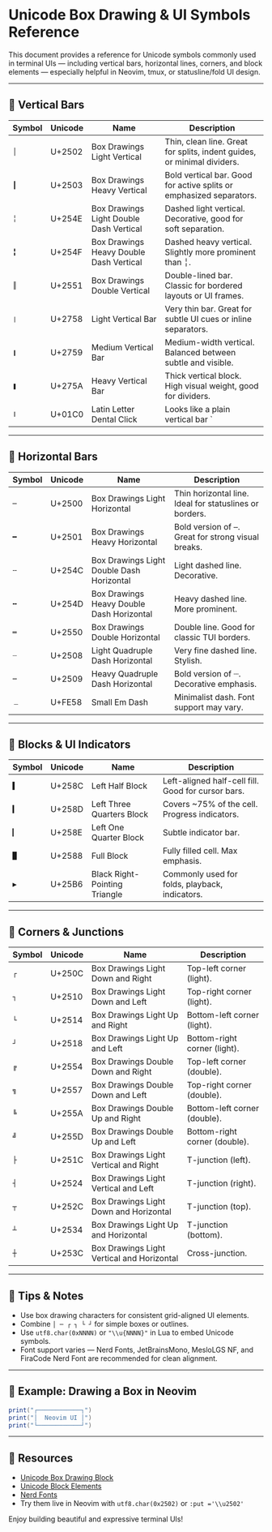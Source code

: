 # Unicode Box Drawing & UI Symbols Reference

This document provides a reference for Unicode symbols commonly used in terminal UIs — including vertical bars, horizontal lines, corners, and block elements — especially helpful in Neovim, tmux, or statusline/fold UI design.

---

## 📏 Vertical Bars

| Symbol | Unicode | Name                                    | Description |
|--------|---------|-----------------------------------------|-------------|
| `│`    | U+2502  | Box Drawings Light Vertical             | Thin, clean line. Great for splits, indent guides, or minimal dividers. |
| `┃`    | U+2503  | Box Drawings Heavy Vertical             | Bold vertical bar. Good for active splits or emphasized separators. |
| `╎`    | U+254E  | Box Drawings Light Double Dash Vertical | Dashed light vertical. Decorative, good for soft separation. |
| `╏`    | U+254F  | Box Drawings Heavy Double Dash Vertical | Dashed heavy vertical. Slightly more prominent than ╎. |
| `║`    | U+2551  | Box Drawings Double Vertical            | Double-lined bar. Classic for bordered layouts or UI frames. |
| `❘`    | U+2758  | Light Vertical Bar                      | Very thin bar. Great for subtle UI cues or inline separators. |
| `❙`    | U+2759  | Medium Vertical Bar                     | Medium-width vertical. Balanced between subtle and visible. |
| `❚`    | U+275A  | Heavy Vertical Bar                      | Thick vertical block. High visual weight, good for dividers. |
| `ǀ`    | U+01C0  | Latin Letter Dental Click               | Looks like a plain vertical bar `|`. Useful when font compatibility is needed. |

---

## 📐 Horizontal Bars

| Symbol | Unicode | Name                                    | Description |
|--------|---------|-----------------------------------------|-------------|
| `─`    | U+2500  | Box Drawings Light Horizontal           | Thin horizontal line. Ideal for statuslines or borders. |
| `━`    | U+2501  | Box Drawings Heavy Horizontal           | Bold version of `─`. Great for strong visual breaks. |
| `╌`    | U+254C  | Box Drawings Light Double Dash Horizontal | Light dashed line. Decorative. |
| `╍`    | U+254D  | Box Drawings Heavy Double Dash Horizontal | Heavy dashed line. More prominent. |
| `═`    | U+2550  | Box Drawings Double Horizontal          | Double line. Good for classic TUI borders. |
| `┈`    | U+2508  | Light Quadruple Dash Horizontal         | Very fine dashed line. Stylish. |
| `┉`    | U+2509  | Heavy Quadruple Dash Horizontal         | Bold version of ┈. Decorative emphasis. |
| `﹘`    | U+FE58  | Small Em Dash                           | Minimalist dash. Font support may vary. |

---

## 🧱 Blocks & UI Indicators

| Symbol | Unicode | Name                         | Description |
|--------|---------|------------------------------|-------------|
| `▌`    | U+258C  | Left Half Block              | Left-aligned half-cell fill. Good for cursor bars. |
| `▍`    | U+258D  | Left Three Quarters Block    | Covers ~75% of the cell. Progress indicators. |
| `▎`    | U+258E  | Left One Quarter Block       | Subtle indicator bar. |
| `█`    | U+2588  | Full Block                   | Fully filled cell. Max emphasis. |
| `▶`    | U+25B6  | Black Right-Pointing Triangle | Commonly used for folds, playback, indicators. |

---

## 🔲 Corners & Junctions

| Symbol | Unicode | Name                         | Description |
|--------|---------|------------------------------|-------------|
| `┌`    | U+250C  | Box Drawings Light Down and Right | Top-left corner (light). |
| `┐`    | U+2510  | Box Drawings Light Down and Left  | Top-right corner (light). |
| `└`    | U+2514  | Box Drawings Light Up and Right   | Bottom-left corner (light). |
| `┘`    | U+2518  | Box Drawings Light Up and Left    | Bottom-right corner (light). |
| `╔`    | U+2554  | Box Drawings Double Down and Right | Top-left corner (double). |
| `╗`    | U+2557  | Box Drawings Double Down and Left  | Top-right corner (double). |
| `╚`    | U+255A  | Box Drawings Double Up and Right   | Bottom-left corner (double). |
| `╝`    | U+255D  | Box Drawings Double Up and Left    | Bottom-right corner (double). |
| `├`    | U+251C  | Box Drawings Light Vertical and Right | T-junction (left). |
| `┤`    | U+2524  | Box Drawings Light Vertical and Left  | T-junction (right). |
| `┬`    | U+252C  | Box Drawings Light Down and Horizontal | T-junction (top). |
| `┴`    | U+2534  | Box Drawings Light Up and Horizontal | T-junction (bottom). |
| `┼`    | U+253C  | Box Drawings Light Vertical and Horizontal | Cross-junction. |

---

## 🧠 Tips & Notes

- Use box drawing characters for consistent grid-aligned UI elements.
- Combine `│ ─ ┌ ┐ └ ┘` for simple boxes or outlines.
- Use `utf8.char(0xNNNN)` or `"\\u{NNNN}"` in Lua to embed Unicode symbols.
- Font support varies — Nerd Fonts, JetBrainsMono, MesloLGS NF, and FiraCode Nerd Font are recommended for clean alignment.

---

## 🧪 Example: Drawing a Box in Neovim

```lua
print("┌────────────┐")
print("│  Neovim UI │")
print("└────────────┘")
```

---

## 🔗 Resources

- [Unicode Box Drawing Block](https://www.unicode.org/charts/PDF/U2500.pdf)
- [Unicode Block Elements](https://www.unicode.org/charts/PDF/U2580.pdf)
- [Nerd Fonts](https://www.nerdfonts.com/)
- Try them live in Neovim with `utf8.char(0x2502)` or `:put ='\\u2502'`

Enjoy building beautiful and expressive terminal UIs!
